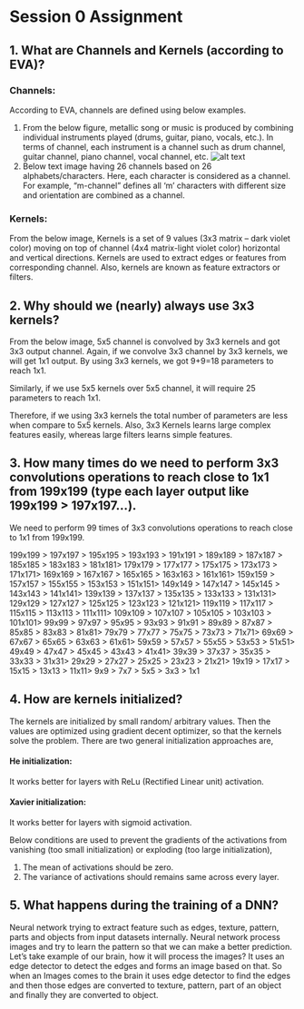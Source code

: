 # Session 0 Assignment

## 1. What are Channels and Kernels (according to EVA)?
### Channels:
According to EVA, channels are defined using below examples.
1. From the below figure, metallic song or music is produced by combining individual instruments played (drums, guitar, piano, vocals, etc.). In terms of channel, each instrument is a channel such as drum channel, guitar channel, piano channel, vocal channel, etc.
![alt text]()
2. Below text image having 26 channels based on 26 alphabets/characters. Here, each character is considered as a channel. For example, “m-channel” defines all ‘m’ characters with different size and orientation are combined as a channel.

### Kernels:
From the below image, Kernels is a set of 9 values (3x3 matrix – dark violet color) moving on top of channel (4x4 matrix-light violet color) horizontal and vertical directions. Kernels are used to extract edges or features from corresponding channel. Also, kernels are known as feature extractors or filters.


## 2. Why should we (nearly) always use 3x3 kernels?

From the below image, 5x5 channel is convolved by 3x3 kernels and got 3x3 output channel. Again, if we convolve 3x3 channel by 3x3 kernels, we will get 1x1 output. By using 3x3 kernels, we got 9+9=18 parameters to reach 1x1.

Similarly, if we use 5x5 kernels over 5x5 channel, it will require 25 parameters to reach 1x1. 

Therefore, if we using 3x3 kernels the total number of parameters are less when compare to 5x5 kernels. Also, 3x3 Kernels learns large complex features easily, whereas large filters learns simple features.


## 3.	How many times do we need to perform 3x3 convolutions operations to reach close to 1x1 from 199x199 (type each layer output like 199x199 > 197x197...).

We need to perform 99 times of 3x3 convolutions operations to reach close to 1x1 from 199x199.

199x199 > 197x197 > 195x195 > 193x193 > 191x191 >
189x189 > 187x187 > 185x185 > 183x183 > 181x181>
179x179 > 177x177 > 175x175 > 173x173 > 171x171>
169x169 > 167x167 > 165x165 > 163x163 > 161x161>
159x159 > 157x157 > 155x155 > 153x153 > 151x151>
149x149 > 147x147 > 145x145 > 143x143 > 141x141>
139x139 > 137x137 > 135x135 > 133x133 > 131x131>
129x129 > 127x127 > 125x125 > 123x123 > 121x121>
119x119 > 117x117 > 115x115 > 113x113 > 111x111>
109x109 > 107x107 > 105x105 > 103x103 > 101x101>
99x99 > 97x97 > 95x95 > 93x93 > 91x91 >
89x89 > 87x87 > 85x85 > 83x83 > 81x81>
79x79 > 77x77 > 75x75 > 73x73 > 71x71>
69x69 > 67x67 > 65x65 > 63x63 > 61x61>
59x59 > 57x57 > 55x55 > 53x53 > 51x51>
49x49 > 47x47 > 45x45 > 43x43 > 41x41>
39x39 > 37x37 > 35x35 > 33x33 > 31x31>
29x29 > 27x27 > 25x25 > 23x23 > 21x21>
19x19 > 17x17 > 15x15 > 13x13 > 11x11>
9x9 > 7x7 > 5x5 > 3x3 > 1x1


## 4.	How are kernels initialized? 

The kernels are initialized by small random/ arbitrary values. Then the values are optimized using gradient decent optimizer, so that the kernels solve the problem. There are two general initialization approaches are,

#### He initialization: 
It works better for layers with ReLu (Rectified Linear unit) activation.

#### Xavier initialization:  
It works better for layers with sigmoid activation.

Below conditions are used to prevent the gradients of the activations from vanishing (too small initialization) or exploding (too large initialization), 
1.	The mean of activations should be zero.
2.	The variance of activations should remains same across every layer.


## 5.	What happens during the training of a DNN?
Neural network trying to extract feature such as edges, texture, pattern, parts and objects from input datasets internally. 
Neural network process images and try to learn the pattern so that we can make a better prediction. Let’s take example of our brain, how it will process the images? It uses an edge detector to detect the edges and forms an image based on that. So when an Images comes to the brain it uses edge detector to find the edges and then those edges are converted to texture, pattern, part of an object and finally they are converted to object.


